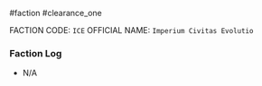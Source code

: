#faction #clearance_one 

FACTION CODE: `ICE`
OFFICIAL NAME: `Imperium Civitas Evolutio`

### Faction Log
 - N/A